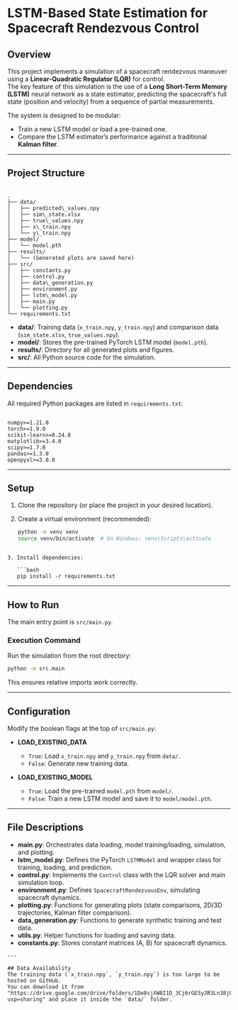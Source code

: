 


# LSTM-Based State Estimation for Spacecraft Rendezvous Control

## Overview
This project implements a simulation of a spacecraft rendezvous maneuver using a **Linear-Quadratic Regulator (LQR)** for control.  
The key feature of this simulation is the use of a **Long Short-Term Memory (LSTM)** neural network as a state estimator, predicting the spacecraft's full state (position and velocity) from a sequence of partial measurements.

The system is designed to be modular:
- Train a new LSTM model or load a pre-trained one.
- Compare the LSTM estimator’s performance against a traditional **Kalman filter**.

---

## Project Structure
```

.
├── data/
│   ├── predicted\_values.npy
│   ├── sim\_state.xlsx
│   ├── true\_values.npy
│   ├── x\_train.npy
│   └── y\_train.npy
├── model/
│   └── model.pth
├── results/
│   └── (Generated plots are saved here)
├── src/
│   ├── constants.py
│   ├── control.py
│   ├── data\_generation.py
│   ├── environment.py
│   ├── lstm\_model.py
│   ├── main.py
│   └── plotting.py
└── requirements.txt

```

- **data/**: Training data (`x_train.npy`, `y_train.npy`) and comparison data (`sim_state.xlsx`, `true_values.npy`).  
- **model/**: Stores the pre-trained PyTorch LSTM model (`model.pth`).  
- **results/**: Directory for all generated plots and figures.  
- **src/**: All Python source code for the simulation.  



---

## Dependencies
All required Python packages are listed in `requirements.txt`:

```

numpy>=1.21.0
torch>=1.9.0
scikit-learn>=0.24.0
matplotlib>=3.4.0
scipy>=1.7.0
pandas>=1.3.0
openpyxl>=3.0.0

````

---

## Setup
1. Clone the repository (or place the project in your desired location).  
2. Create a virtual environment (recommended):

   ```bash
   python -m venv venv
   source venv/bin/activate  # On Windows: venv\Scripts\activate
````

3. Install dependencies:

   ```bash
   pip install -r requirements.txt
````   

---

## How to Run

The main entry point is `src/main.py`.

### Execution Command

Run the simulation from the root directory:

```bash
python -m src.main
```

This ensures relative imports work correctly.

---

## Configuration

Modify the boolean flags at the top of `src/main.py`:

* **LOAD\_EXISTING\_DATA**

  * `True`: Load `x_train.npy` and `y_train.npy` from `data/`.
  * `False`: Generate new training data.

* **LOAD\_EXISTING\_MODEL**

  * `True`: Load the pre-trained `model.pth` from `model/`.
  * `False`: Train a new LSTM model and save it to `model/model.pth`.

---

## File Descriptions

* **main.py**: Orchestrates data loading, model training/loading, simulation, and plotting.
* **lstm\_model.py**: Defines the PyTorch `LSTMModel` and wrapper class for training, loading, and prediction.
* **control.py**: Implements the `Control` class with the LQR solver and main simulation loop.
* **environment.py**: Defines `SpacecraftRendezvousEnv`, simulating spacecraft dynamics.
* **plotting.py**: Functions for generating plots (state comparisons, 2D/3D trajectories, Kalman filter comparison).
* **data\_generation.py**: Functions to generate synthetic training and test data.
* **utils.py**: Helper functions for loading and saving data.
* **constants.py**: Stores constant matrices (A, B) for spacecraft dynamics.

```
---

## Data Availability
The training data (`x_train.npy`, `y_train.npy`) is too large to be hosted on GitHub.  
You can download it from "https://drive.google.com/drive/folders/1De8sjXW8I1D_3Cj6rGE5yJR3Ln38j0TK?usp=sharing" and place it inside the `data/` folder.

```